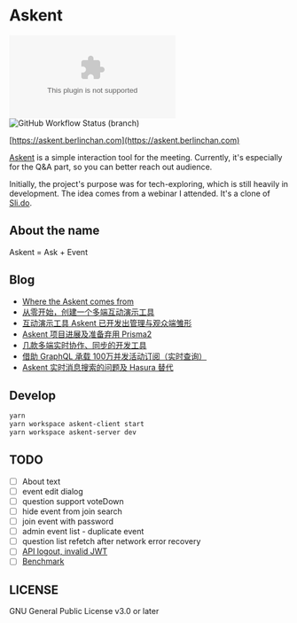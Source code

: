 # Askent

![Website](https://img.shields.io/website/https/askent.berlinchan.com)
![GitHub Workflow Status (branch)](https://img.shields.io/github/workflow/status/BerlinChan/askent/CI/release)

[https://askent.berlinchan.com](https://askent.berlinchan.com)

[Askent](https://askent.berlinchan.com) is a simple interaction tool for the meeting. Currently, it's especially for the Q&A part, so you can better reach out audience.

Initially, the project's purpose was for tech-exploring, which is still heavily in development. The idea comes from a webinar I attended. It's a clone of [Sli.do](https://www.sli.do/).

## About the name

Askent = Ask + Event

## Blog

- [Where the Askent comes from](https://www.berlinchan.com//2021/07/where-the-askent-comes-from)
- [从零开始，创建一个多端互动演示工具](https://www.berlinchan.com/2019/12/create-presentation-tool-from-scratch)
- [互动演示工具 Askent 已开发出管理与观众端雏形](https://www.berlinchan.com//2020/02/project-askent-admin-audience-client)
- [Askent 项目进展及准备弃用 Prisma2](https://www.berlinchan.com//2020/03/askent-give-up-prisma2)
- [几款多端实时协作、同步的开发工具](https://www.berlinchan.com//2020/03/real-time-multi-device-collaboration-devtools)
- [借助 GraphQL 承载 100万并发活动订阅（实时查询）](https://www.berlinchan.com//2021/03/Scaling-to-1-million-active-GraphQL-subscriptions)
- [Askent 实时消息搜索的问题及 Hasura 替代](https://www.berlinchan.com//2021/03/askent-realtime-search-implement-and-hasura)

## Develop

```sh
yarn
yarn workspace askent-client start
yarn workspace askent-server dev
```

## TODO

- [ ] About text
- [ ] event edit dialog
- [ ] question support voteDown
- [ ] hide event from join search
- [ ] join event with password
- [ ] admin event list - duplicate event
- [ ] question list refetch after network error recovery
- [ ] [API logout, invalid JWT](https://www.npmjs.com/package/express-jwt)
- [ ] [Benchmark](https://github.com/benawad/node-graphql-benchmarks)

## LICENSE

GNU General Public License v3.0 or later
